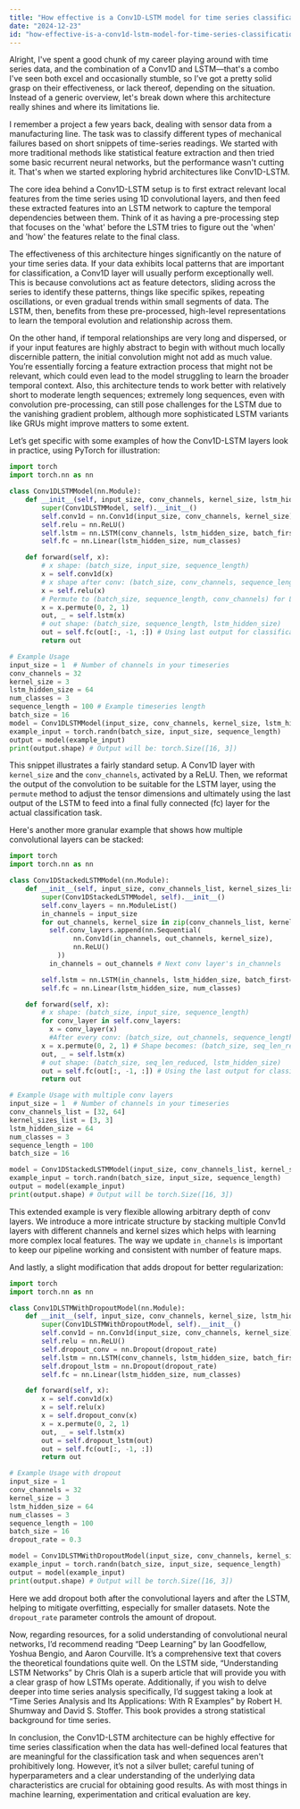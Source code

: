 ```yaml
---
title: "How effective is a Conv1D-LSTM model for time series classification?"
date: "2024-12-23"
id: "how-effective-is-a-conv1d-lstm-model-for-time-series-classification"
---
```


Alright,  I've spent a good chunk of my career playing around with time series data, and the combination of a Conv1D and LSTM—that's a combo I've seen both excel and occasionally stumble, so I’ve got a pretty solid grasp on their effectiveness, or lack thereof, depending on the situation. Instead of a generic overview, let's break down where this architecture really shines and where its limitations lie.

I remember a project a few years back, dealing with sensor data from a manufacturing line. The task was to classify different types of mechanical failures based on short snippets of time-series readings. We started with more traditional methods like statistical feature extraction and then tried some basic recurrent neural networks, but the performance wasn't cutting it. That's when we started exploring hybrid architectures like Conv1D-LSTM.

The core idea behind a Conv1D-LSTM setup is to first extract relevant local features from the time series using 1D convolutional layers, and then feed these extracted features into an LSTM network to capture the temporal dependencies between them. Think of it as having a pre-processing step that focuses on the 'what' before the LSTM tries to figure out the 'when' and 'how' the features relate to the final class.

The effectiveness of this architecture hinges significantly on the nature of your time series data. If your data exhibits local patterns that are important for classification, a Conv1D layer will usually perform exceptionally well. This is because convolutions act as feature detectors, sliding across the series to identify these patterns, things like specific spikes, repeating oscillations, or even gradual trends within small segments of data. The LSTM, then, benefits from these pre-processed, high-level representations to learn the temporal evolution and relationship across them.

On the other hand, if temporal relationships are very long and dispersed, or if your input features are highly abstract to begin with without much locally discernible pattern, the initial convolution might not add as much value. You’re essentially forcing a feature extraction process that might not be relevant, which could even lead to the model struggling to learn the broader temporal context. Also, this architecture tends to work better with relatively short to moderate length sequences; extremely long sequences, even with convolution pre-processing, can still pose challenges for the LSTM due to the vanishing gradient problem, although more sophisticated LSTM variants like GRUs might improve matters to some extent.

Let’s get specific with some examples of how the Conv1D-LSTM layers look in practice, using PyTorch for illustration:

```python
import torch
import torch.nn as nn

class Conv1DLSTMModel(nn.Module):
    def __init__(self, input_size, conv_channels, kernel_size, lstm_hidden_size, num_classes):
        super(Conv1DLSTMModel, self).__init__()
        self.conv1d = nn.Conv1d(input_size, conv_channels, kernel_size)
        self.relu = nn.ReLU()
        self.lstm = nn.LSTM(conv_channels, lstm_hidden_size, batch_first=True)
        self.fc = nn.Linear(lstm_hidden_size, num_classes)

    def forward(self, x):
        # x shape: (batch_size, input_size, sequence_length)
        x = self.conv1d(x)
        # x shape after conv: (batch_size, conv_channels, sequence_length - kernel_size + 1)
        x = self.relu(x)
        # Permute to (batch_size, sequence_length, conv_channels) for LSTM
        x = x.permute(0, 2, 1)
        out, _ = self.lstm(x)
        # out shape: (batch_size, sequence_length, lstm_hidden_size)
        out = self.fc(out[:, -1, :]) # Using last output for classification
        return out

# Example Usage
input_size = 1  # Number of channels in your timeseries
conv_channels = 32
kernel_size = 3
lstm_hidden_size = 64
num_classes = 3
sequence_length = 100 # Example timeseries length
batch_size = 16
model = Conv1DLSTMModel(input_size, conv_channels, kernel_size, lstm_hidden_size, num_classes)
example_input = torch.randn(batch_size, input_size, sequence_length)
output = model(example_input)
print(output.shape) # Output will be: torch.Size([16, 3])
```
This snippet illustrates a fairly standard setup. A Conv1D layer with `kernel_size` and the `conv_channels`, activated by a ReLU. Then, we reformat the output of the convolution to be suitable for the LSTM layer, using the `permute` method to adjust the tensor dimensions and ultimately using the last output of the LSTM to feed into a final fully connected (fc) layer for the actual classification task.

Here's another more granular example that shows how multiple convolutional layers can be stacked:

```python
import torch
import torch.nn as nn

class Conv1DStackedLSTMModel(nn.Module):
    def __init__(self, input_size, conv_channels_list, kernel_sizes_list, lstm_hidden_size, num_classes):
        super(Conv1DStackedLSTMModel, self).__init__()
        self.conv_layers = nn.ModuleList()
        in_channels = input_size
        for out_channels, kernel_size in zip(conv_channels_list, kernel_sizes_list):
          self.conv_layers.append(nn.Sequential(
                nn.Conv1d(in_channels, out_channels, kernel_size),
                nn.ReLU()
            ))
          in_channels = out_channels # Next conv layer's in_channels

        self.lstm = nn.LSTM(in_channels, lstm_hidden_size, batch_first=True)
        self.fc = nn.Linear(lstm_hidden_size, num_classes)

    def forward(self, x):
        # x shape: (batch_size, input_size, sequence_length)
        for conv_layer in self.conv_layers:
          x = conv_layer(x)
          #After every conv: (batch_size, out_channels, sequence_length-kernel_size+1)
        x = x.permute(0, 2, 1) # Shape becomes: (batch_size, seq_len_reduced, out_channels)
        out, _ = self.lstm(x)
        # out shape: (batch_size, seq_len_reduced, lstm_hidden_size)
        out = self.fc(out[:, -1, :]) # Using the last output for classification
        return out

# Example Usage with multiple conv layers
input_size = 1  # Number of channels in your timeseries
conv_channels_list = [32, 64]
kernel_sizes_list = [3, 3]
lstm_hidden_size = 64
num_classes = 3
sequence_length = 100
batch_size = 16

model = Conv1DStackedLSTMModel(input_size, conv_channels_list, kernel_sizes_list, lstm_hidden_size, num_classes)
example_input = torch.randn(batch_size, input_size, sequence_length)
output = model(example_input)
print(output.shape) # Output will be torch.Size([16, 3])

```

This extended example is very flexible allowing arbitrary depth of conv layers. We introduce a more intricate structure by stacking multiple Conv1d layers with different channels and kernel sizes which helps with learning more complex local features. The way we update `in_channels` is important to keep our pipeline working and consistent with number of feature maps.

And lastly, a slight modification that adds dropout for better regularization:

```python
import torch
import torch.nn as nn

class Conv1DLSTMWithDropoutModel(nn.Module):
    def __init__(self, input_size, conv_channels, kernel_size, lstm_hidden_size, num_classes, dropout_rate=0.5):
        super(Conv1DLSTMWithDropoutModel, self).__init__()
        self.conv1d = nn.Conv1d(input_size, conv_channels, kernel_size)
        self.relu = nn.ReLU()
        self.dropout_conv = nn.Dropout(dropout_rate)
        self.lstm = nn.LSTM(conv_channels, lstm_hidden_size, batch_first=True)
        self.dropout_lstm = nn.Dropout(dropout_rate)
        self.fc = nn.Linear(lstm_hidden_size, num_classes)

    def forward(self, x):
        x = self.conv1d(x)
        x = self.relu(x)
        x = self.dropout_conv(x)
        x = x.permute(0, 2, 1)
        out, _ = self.lstm(x)
        out = self.dropout_lstm(out)
        out = self.fc(out[:, -1, :])
        return out

# Example Usage with dropout
input_size = 1
conv_channels = 32
kernel_size = 3
lstm_hidden_size = 64
num_classes = 3
sequence_length = 100
batch_size = 16
dropout_rate = 0.3

model = Conv1DLSTMWithDropoutModel(input_size, conv_channels, kernel_size, lstm_hidden_size, num_classes, dropout_rate)
example_input = torch.randn(batch_size, input_size, sequence_length)
output = model(example_input)
print(output.shape) # Output will be torch.Size([16, 3])

```

Here we add dropout both after the convolutional layers and after the LSTM, helping to mitigate overfitting, especially for smaller datasets. Note the `dropout_rate` parameter controls the amount of dropout.

Now, regarding resources, for a solid understanding of convolutional neural networks, I’d recommend reading “Deep Learning” by Ian Goodfellow, Yoshua Bengio, and Aaron Courville. It’s a comprehensive text that covers the theoretical foundations quite well. On the LSTM side, “Understanding LSTM Networks” by Chris Olah is a superb article that will provide you with a clear grasp of how LSTMs operate. Additionally, if you wish to delve deeper into time series analysis specifically, I’d suggest taking a look at “Time Series Analysis and Its Applications: With R Examples” by Robert H. Shumway and David S. Stoffer. This book provides a strong statistical background for time series.

In conclusion, the Conv1D-LSTM architecture can be highly effective for time series classification when the data has well-defined local features that are meaningful for the classification task and when sequences aren't prohibitively long. However, it’s not a silver bullet; careful tuning of hyperparameters and a clear understanding of the underlying data characteristics are crucial for obtaining good results. As with most things in machine learning, experimentation and critical evaluation are key.
